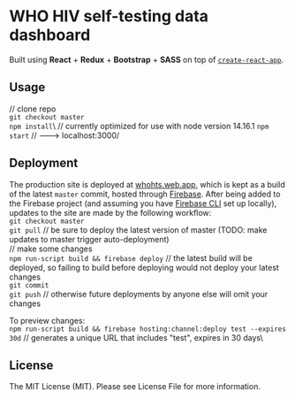 # WHO HIV self-testing data dashboard

Built using **React** + **Redux** + **Bootstrap** + **SASS** on top of [`create-react-app`](https://create-react-app.dev/). 

Usage
-
// clone repo\
`git checkout master`\
`npm install`\ // currently optimized for use with node version 14.16.1
`npm start` // ---> localhost:3000/

Deployment
-
The production site is deployed at [whohts.web.app](whohts.web.app), which is kept as a build of the latest `master` commit, hosted through [Firebase](https://console.firebase.google.com/u/0/project/whohts/overview). After being added to the Firebase project (and assuming you have [Firebase CLI](https://firebase.google.com/docs/cli) set up locally), updates to the site are made by the following workflow:\
`git checkout master`\
`git pull` // be sure to deploy the latest version of master (TODO: make updates to master trigger auto-deployment)\
// make some changes\
`npm run-script build && firebase deploy` // the latest build will be deployed, so failing to build before deploying would not deploy your latest changes\
`git commit`\
`git push` // otherwise future deployments by anyone else will omit your changes

To preview changes:\
`npm run-script build && firebase hosting:channel:deploy test --expires 30d` // generates a unique URL that includes "test", expires in 30 days\

License
-
The MIT License (MIT). Please see License File for more information.
